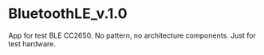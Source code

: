 # BluetoothLE_v.1.0

App for test BLE CC2650. No pattern, no architecture components. Just for test hardware.
